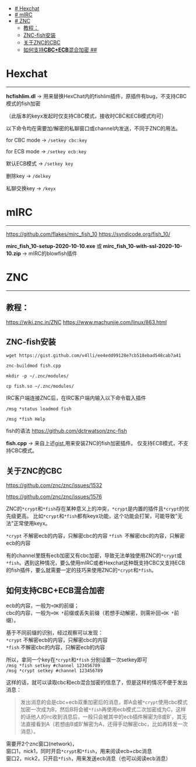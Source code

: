 - [# Hexchat](#-hexchat)
- [# mIRC](#-mirc)
- [# ZNC](#-znc)
  - [教程：](#教程)
  - [ZNC-fish安装](#znc-fish安装)
  - [关于ZNC的CBC](#关于znc的cbc)
  - [如何支持**CBC+ECB**混合加密 ##](#如何支持cbcecb混合加密-)
# Hexchat #
----------
**hcfishlim.dl** -> 用来替换HexChat内的fishlim插件，原插件有bug，不支持CBC模式的fish加密

（此版本的keyx发起时仅支持CBC模式，接收时CBC和ECB模式均可）

以下命令均在需要加/解密的私聊窗口或channel内发送，不同于ZNC的用法。

for CBC mode -> `/setkey cbc:key`

for ECB mode -> `/setkey ecb:key`

默认ECB模式 -> `/setkey key`

删除key      -> `/delkey`

私聊交换key  -> `/keyx`

# mIRC #
----------
https://github.com/flakes/mirc_fish_10
https://syndicode.org/fish_10/

**mirc_fish_10-setup-2020-10-10.exe** 或 **mirc_fish_10-with-ssl-2020-10-10.zip**  -> mIRC的blowfish插件


# ZNC #
----------
## 教程： ##
https://wiki.znc.in/ZNC
https://www.machunjie.com/linux/863.html

## ZNC-fish安装 ##

    wget https://gist.github.com/v4lli/ee4edd99128e7cb518ebad548cab7a41

    znc-buildmod fish.cpp

    mkdir -p ~/.znc/modules/

    cp fish.so ~/.znc/modules/



IRC客户端连接ZNC后，在IRC客户端内输入以下命令载入插件

    /msg *status loadmod fish

    /msg *fish Help

fish的语法 https://github.com/dctrwatson/znc-fish

**fish.cpp** -> 来自上述[gist](https://gist.github.com/v4lli/ee4edd99128e7cb518ebad548cab7a41),用来安装ZNC的fish加密插件。
仅支持ECB模式，不支持CBC模式。


## 关于ZNC的CBC ##

https://github.com/znc/znc/issues/1532

https://github.com/znc/znc/issues/1576

ZNC的`*crypt`和`*fish`存在某种意义上的冲突，`*crypt`是内置的插件且`*crypt`的优先级更高。
比如`*crypt`和`*fish`都有keyx功能，这个功能会打架，可能导致"无法"正常使用keyx。

`*crypt` 不解密ecb的内容，只解密cbc的内容
`*fish `不解密cbc的内容，只解密ecb的内容

有的channel里既有ecb加密又有cbc加密，导致无法单独使用ZNC的`*crypt`或`*fish`。遇到这种情况，要么使用mIRC或者Hexchat这种既支持CBC又支持ECB的fish插件，要么就需要一定的技巧来使用ZNC的`*crypt`和`*fish`。


## 如何支持**CBC+ECB**混合加密 ##  

ecb的内容，一般为`+OK`的前缀；  
cbc的内容，一般为`+OK *`前缀或丢失前缀（若想手动解密，则需补回`+OK *`前缀）。  

基于不同前缀的识别，经过观察可以发现：  
`*crypt` 不解密ecb的内容，只解密cbc的内容  
`*fish` 不解密cbc的内容，只解密ecb的内容  

所以，拿同一个key在`*crypt`和`*fish` 分别设置一次setkey即可  
`/msg *fish setkey #channel 123456789`  
`/msg *crypt setkey #channel 123456789`  

这样的话，就可以读取cbc和ecb混合加密的信息了，但是这样的情况不便于发出消息：  

> 发出消息的会是cbc+ecb双重加密后的消息，即A会被`*crypt`使用cbc模式加密一次成为B，然后B将会被`*fish`再使用ecb模式二次加密成为C，这样的话他人的irc收到消息后，一般只会被其中的ecb插件解密为B或B'，其无法直接看到A（若想由B或B'解密为A，还得手动解密cbc，比如再转发一次消息）。  


需要开2个znc窗口(network)，  
窗口1，nick1，同时开启`*crypt`和`*fish`，用来阅读ecb+cbc消息  
窗口2，nick2，只开启`*fish`，用来发送ecb消息（也可以阅读ecb消息）  